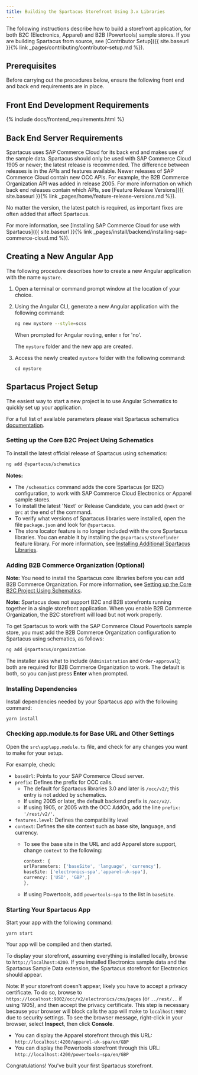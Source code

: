 ```yaml
---
title: Building the Spartacus Storefront Using 3.x Libraries
---
```


The following instructions describe how to build a storefront application, for both B2C (Electronics, Apparel) and B2B (Powertools) sample stores. If you are building Spartacus from source, see [Contributor Setup]({{ site.baseurl }}{% link _pages/contributing/contributor-setup.md %}).

## Prerequisites

Before carrying out the procedures below, ensure the following front end and back end requirements are in place.

## Front End Development Requirements

{% include docs/frontend_requirements.html %}

## Back End Server Requirements

Spartacus uses SAP Commerce Cloud for its back end and makes use of the sample data. Spartacus should only be used with SAP Commerce Cloud 1905 or newer; the latest release is recommended. The difference between releases is in the APIs and features available. Newer releases of SAP Commerce Cloud contain new OCC APIs. For example, the B2B Commerce Organization API was added in release 2005. For more information on which back end releases contain which APIs, see [Feature Release Versions]({{ site.baseurl }}{% link _pages/home/feature-release-versions.md %}).

No matter the version, the latest patch is required, as important fixes are often added that affect Spartacus.

For more information, see [Installing SAP Commerce Cloud for use with Spartacus]({{ site.baseurl }}{% link _pages/install/backend/installing-sap-commerce-cloud.md %}).

## Creating a New Angular App

The following procedure describes how to create a new Angular application with the name `mystore`.

1. Open a terminal or command prompt window at the location of your choice.

2. Using the Angular CLI, generate a new Angular application with the following command:

   ```bash
   ng new mystore --style=scss
   ```

   When prompted for Angular routing, enter `n` for 'no'.

   The `mystore` folder and the new app are created.

3. Access the newly created `mystore` folder with the following command:

     ```shell
     cd mystore
     ```

## Spartacus Project Setup

The easiest way to start a new project is to use Angular Schematics to quickly set up your application.

For a full list of available parameters please visit Spartacus schematics [documentation](https://github.com/SAP/spartacus/tree/develop/projects/schematics).

### Setting up the Core B2C Project Using Schematics

To install the latest official release of Spartacus using schematics:

```bash
ng add @spartacus/schematics
```

**Notes:**

- The `/schematics` command adds the core Spartacus (or B2C) configuration, to work with SAP Commerce Cloud Electronics or Apparel sample stores.
- To install the latest 'Next' or Release Candidate, you can add `@next` or `@rc` at the end of the command.
- To verify what versions of Spartacus libraries were installed, open the file `package.json` and look for `@spartacus`.
- The store locator feature is no longer included with the core Spartacus libraries. You can enable it by installing the `@spartacus/storefinder` feature library. For more information, see [Installing Additional Spartacus Libraries](https://sap.github.io/spartacus-docs/schematics/#installing-additional-spartacus-libraries).

### Adding B2B Commerce Organization (Optional)

**Note:** You need to install the Spartacus core libraries before you can add B2B Commerce Organization. For more information, see [Setting up the Core B2C Project Using Schematics](#setting-up-the-core-b2c-project-using-schematics).

**Note:** Spartacus does not support B2C and B2B storefronts running together in a single storefront application. When you enable B2B Commerce Organization, the B2C storefront will load but not work properly.

To get Spartacus to work with the SAP Commerce Cloud Powertools sample store, you must add the B2B Commerce Organization configuration to Spartacus using schematics, as follows:

```bash
ng add @spartacus/organization
```

The installer asks what to include (`Administration` and `Order-approval`); both are required for B2B Commerce Organization to work. The default is both, so you can just press **Enter** when prompted.

### Installing Dependencies

Install dependencies needed by your Spartacus app with the following command:

```shell
yarn install
```
  
### Checking app.module.ts for Base URL and Other Settings

Open the `src\app\app.module.ts` file, and check for any changes you want to make for your setup.

For example, check:

- `baseUrl`: Points to your SAP Commerce Cloud server.
- `prefix`: Defines the prefix for OCC calls.
  - The default for Spartacus libraries 3.0 and later is `/occ/v2/`; this entry is not added by schematics.
  - If using 2005 or later, the default backend prefix is `/occ/v2/`.
  - If using 1905, or 2005 with the OCC AddOn, add the line `prefix: '/rest/v2/'`.
- `features.level`: Defines the compatibility level
- `context`: Defines the site context such as base site, language, and currency.
  - To see the base site in the URL and add Apparel store support, change `context` to the following:

     ```ts
     context: {
     urlParameters: ['baseSite', 'language', 'currency'],
     baseSite: ['electronics-spa','apparel-uk-spa'],
     currency: ['USD', 'GBP',]
     },
     ```

  - If using Powertools, add `powertools-spa` to the list in `baseSite`.
  
### Starting Your Spartacus App

Start your app with the following command:

```shell
yarn start
```

Your app will be compiled and then started.

To display your storefront, assuming everything is installed locally, browse to `http://localhost:4200`. If you installed Electronics sample data and the Spartacus Sample Data extension, the Spartacus storefront for Electronics should appear.

Note: If your storefront doesn't appear, likely you have to accept a privacy certificate. To do so, browse to `https://localhost:9002/occ/v2/electronics/cms/pages` (or `../rest/..` if using 1905), and then accept the privacy certificate. This step is necessary because your browser will block calls the app will make to `localhost:9002` due to security settings. To see the browser message, right-click in your browser, select **Inspect**, then click **Console**.

- You can display the Apparel storefront through this URL: `http://localhost:4200/apparel-uk-spa/en/GBP`
- You can display the Powertools storefront through this URL: `http://localhost:4200/powertools-spa/en/GBP`

Congratulations! You've built your first Spartacus storefront.
